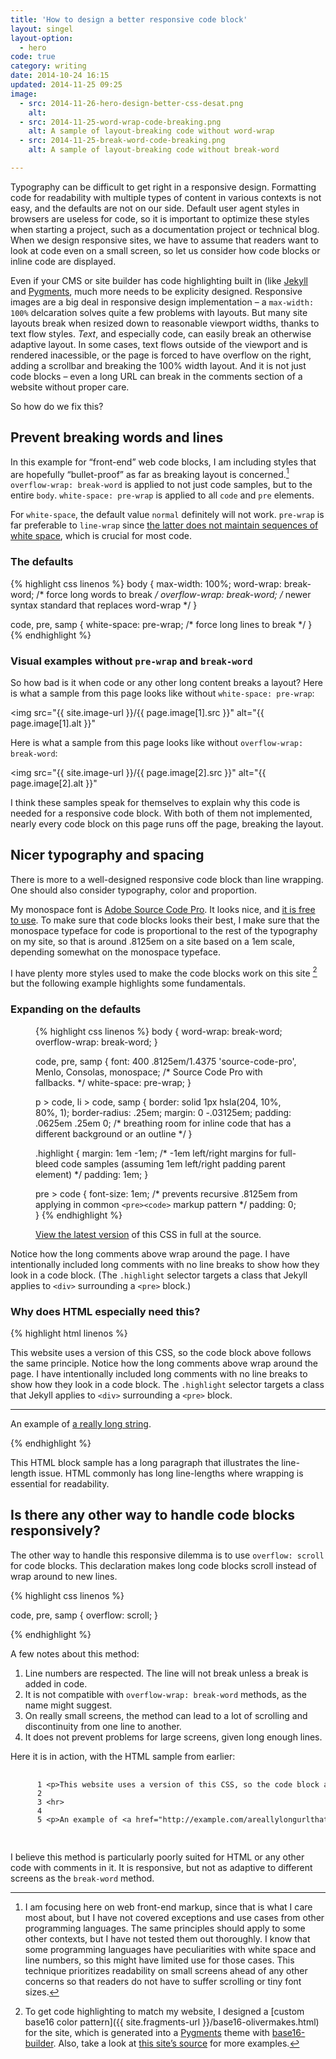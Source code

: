 ```yaml
---
title: 'How to design a better responsive code block'
layout: singel
layout-option:
  - hero
code: true
category: writing
date: 2014-10-24 16:15
updated: 2014-11-25 09:25
image:
  - src: 2014-11-26-hero-design-better-css-desat.png
    alt: 
  - src: 2014-11-25-word-wrap-code-breaking.png 
    alt: A sample of layout-breaking code without word-wrap
  - src: 2014-11-25-break-word-code-breaking.png
    alt: A sample of layout-breaking code without break-word

---
```


Typography can be difficult to get right in a responsive design. Formatting code for readability with multiple types of content in various contexts is not easy, and the defaults are not on our side. Default user agent styles in browsers are useless for code, so it is important to optimize these styles when starting a project, such as a documentation project or technical blog. When we design responsive sites, we have to assume that readers want to look at code even on a small screen, so let us consider how code blocks or inline code are displayed.

Even if your CMS or site builder has code highlighting built in (like [Jekyll](http://jekyllrb.com) and [Pygments](http://pygments.org/), much more needs to be explicity designed. Responsive images are a big deal in responsive design implementation – a `max-width: 100%` delcaration solves quite a few problems with layouts. But many site layouts break when resized down to reasonable viewport widths, thanks to text flow styles. *Text*, and especially code, can easily break an otherwise adaptive layout. In some cases, text flows outside of the viewport and is rendered inacessible, or the page is forced to have overflow on the right, adding a scrollbar and breaking the 100% width layout. And it is not just code blocks – even a long URL can break in the comments section of a website without proper care.

So how do we fix this?

## Prevent breaking words and lines

In this example for “front-end” web code blocks, I am including styles that are hopefully “bullet-proof” as far as breaking layout is concerned.[^1] `overflow-wrap: break-word` is applied to not just code samples, but to the entire `body`. `white-space: pre-wrap` is applied to all `code` and `pre` elements.

For `white-space`, the default value `normal` definitely will not work. `pre-wrap` is far preferable to `line-wrap` since [the latter does not maintain sequences of white space](https://developer.mozilla.org/en-US/docs/Web/CSS/white-space), which is crucial for most code.

### The defaults

{% highlight css linenos %}
body {
  max-width: 100%;
  word-wrap: break-word; /* force long words to break */
  overflow-wrap: break-word; /* newer syntax standard that replaces word-wrap */
}

code,
pre,
samp {
  white-space: pre-wrap; /* force long lines to break */
}
{% endhighlight %}

### Visual examples without `pre-wrap` and `break-word`

So how bad is it when code or any other long content breaks a layout? Here is what a sample from this page looks like without `white-space: pre-wrap`:

<img
  src="{{ site.image-url }}/{{ page.image[1].src }}" 
  alt="{{ page.image[1].alt }}"
>

Here is what a sample from this page looks like without `overflow-wrap: break-word`:

<img
  src="{{ site.image-url }}/{{ page.image[2].src }}" 
  alt="{{ page.image[2].alt }}"
>

I think these samples speak for themselves to explain why this code is needed for a responsive code block. With both of them not implemented, nearly every code block on this page runs off the page, breaking the layout.

## Nicer typography and spacing

There is more to a well-designed responsive code block than line wrapping. One should also consider typography, color and proportion.

My monospace font is [Adobe Source Code Pro](http://adobe-fonts.github.io/source-code-pro). It looks nice, and [it is free to use](http://www.google.com/fonts/specimen/Source+Code+Pro). To make sure that code blocks looks their best, I make sure that the monospace typeface for code is proportional to the rest of the typography on my site, so that is around .8125em on a site based on a 1em scale, depending somewhat on the monospace typeface.

I have plenty more styles used to make the code blocks work on this site [^2] but the following example highlights some fundamentals.

### Expanding on the defaults

<figure class="code">
{% highlight css linenos %}
body {
  word-wrap: break-word;
  overflow-wrap: break-word;
}

code,
pre,
samp {
  font: 400 .8125em/1.4375 'source-code-pro', Menlo, Consolas, monospace; /* Source Code Pro with fallbacks. */
  white-space: pre-wrap;
}

p > code,
li > code,
samp {
  border: solid 1px hsla(204, 10%, 80%, 1);
  border-radius: .25em;
  margin: 0 -.03125em;
  padding: .0625em .25em 0; /* breathing room for inline code that has a different background or an outline */
}

.highlight {
  margin: 1em -1em; /* -1em left/right margins for full-bleed code samples (assuming 1em left/right padding parent element) */
  padding: 1em;
}

pre > code {
  font-size: 1em; /* prevents recursive .8125em from applying in common `<pre><code>` markup pattern */
  padding: 0;
}
{% endhighlight %}
<figcaption><p><a href="https://github.com/opattison/olivermakes/blob/master/site.css#L295">View the latest version</a> of this CSS in full at the source.</p></figcaption>
</figure>

Notice how the long comments above wrap around the page. I have intentionally included long comments with no line breaks to show how they look in a code block. (The `.highlight` selector targets a class that Jekyll applies to `<div>` surrounding a `<pre>` block.)

### Why does HTML especially need this?

{% highlight html linenos %}
<p>This website uses a version of this CSS, so the code block above follows the same principle. Notice how the long comments above wrap around the page. I have intentionally included long comments with no line breaks to show how they look in a code block. The <code>.highlight</code> selector targets a class that Jekyll applies to <code>&lt;div&gt;</code> surrounding a <code>&lt;pre&gt;</code> block.</p>

<hr>

<p>An example of <a href="http://example.com/areallylongurlthatwouldotherwisebreakwithoutbreakword">a really long string</a>.</p>
{% endhighlight %}

This HTML block sample has a long paragraph that illustrates the line-length issue. HTML commonly has long line-lengths where wrapping is essential for readability.

## Is there any other way to handle code blocks responsively?

The other way to handle this responsive dilemma is to use `overflow: scroll` for code blocks. This declaration makes long code blocks scroll instead of wrap around to new lines.

{% highlight css linenos %}

code,
pre,
samp {
  overflow: scroll;
}

{% endhighlight %}

A few notes about this method:

1. Line numbers are respected. The line will not break unless a break is added in code.
2. It is not compatible with `overflow-wrap: break-word` methods, as the name might suggest.
3. On really small screens, the method can lead to a lot of scrolling and discontinuity from one line to another.
4. It does not prevent problems for large screens, given long enough lines.

Here it is in action, with the HTML sample from earlier:

<div class="highlight">
  <pre style="overflow: scroll;">
    <code class="language-html" data-lang="html" style="word-wrap: normal; overflow-wrap: normal; white-space: pre">
      <span class="lineno">1</span> <span class="nt">&lt;p&gt;</span>This website uses a version of this CSS, so the code block above follows the same principle. Notice how the long comments above wrap around the page. I have intentionally included long comments with no line breaks to show how they look in a code block. The <span class="nt">&lt;code&gt;</span>.highlight<span class="nt">&lt;/code&gt;</span> selector targets a class that Jekyll applies to <span class="nt">&lt;code&gt;</span><span class="ni">&amp;lt;</span>div<span class="ni">&amp;gt;</span><span class="nt">&lt;/code&gt;</span> surrounding a <span class="nt">&lt;code&gt;</span><span class="ni">&amp;lt;</span>pre<span class="ni">&amp;gt;</span><span class="nt">&lt;/code&gt;</span> block.<span class="nt">&lt;/p&gt;</span>
      <span class="lineno">2</span> 
      <span class="lineno">3</span> <span class="nt">&lt;hr&gt;</span>
      <span class="lineno">4</span> 
      <span class="lineno">5</span> <span class="nt">&lt;p&gt;</span>An example of <span class="nt">&lt;a</span> <span class="na">href=</span><span class="s">"http://example.com/areallylongurlthatwouldotherwisebreakwithoutbreakword"</span><span class="nt">&gt;</span>a really long string<span class="nt">&lt;/a&gt;</span>.<span class="nt">&lt;/p&gt;</span>
    </code>
  </pre>
</div>

I believe this method is particularly poorly suited for HTML or any other code with comments in it. It is responsive, but not as adaptive to different screens as the `break-word` method.

[^1]: I am focusing here on web front-end markup, since that is what I care most about, but I have not covered exceptions and use cases from other programming languages. The same principles should apply to some other contexts, but I have not tested them out thoroughly. I know that some programming languages have peculiarities with white space and line numbers, so this might have limited use for those cases. This technique prioritizes readability on small screens ahead of any other concerns so that readers do not have to suffer scrolling or tiny font sizes.
[^2]: To get code highlighting to match my website, I designed a [custom base16 color pattern]({{ site.fragments-url }}/base16-olivermakes.html) for the site, which is generated into a [Pygments](http://pygments.org/) theme with [base16-builder](https://github.com/chriskempson/base16-builder). Also, take a look at [this site’s source](https://github.com/opattison/olivermakes/blob/master/site.css) for more examples.